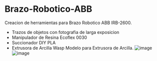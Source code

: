 # Brazo-Robotico-ABB
Creacion de herramientas para Brazo Robotico ABB IRB-2600.



- Trazos de objetos con fotografia de larga exposicion
- Manipulador de Resina Ecoflex 0030
- Succionador DIY PLA
- Extrusora de Arcilla Wasp
Modelo para Extrusora de Arcilla.
![image](https://user-images.githubusercontent.com/81983482/128208069-fc9b127f-3ea3-46a4-a627-532d582274cc.png)
![image](https://user-images.githubusercontent.com/81983482/128208103-60f9b890-3016-4fb7-990f-1b8432a8add1.png)

